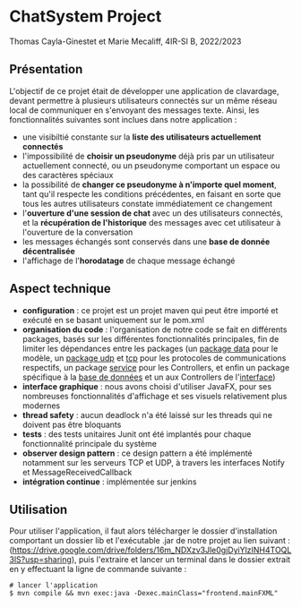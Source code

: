 # ChatSystem Project
Thomas Cayla-Ginestet et Marie Mecaliff, 4IR-SI B, 2022/2023
## Présentation
L'objectif de ce projet était de développer une application de clavardage, devant permettre à plusieurs utilisateurs connectés sur un même réseau local de communiquer en s'envoyant des messages texte. Ainsi, les fonctionnalités suivantes sont inclues dans notre application :
* une visibiltié constante sur la **liste des utilisateurs actuellement connectés** 
* l'impossibilité de **choisir un pseudonyme** déjà pris par un utilisateur actuellement connecté, ou un pseudonyme comportant un espace ou des caractères spéciaux
* la possibilité de **changer ce pseudonyme à n'importe quel moment**, tant qu'il respecte les conditions précédentes, en faisant en sorte que tous les autres utilisateurs constate immédiatement ce changement
* l'**ouverture d'une session de chat** avec un des utilisateurs connectés, et la **récupération de l'historique** des messages avec cet utilisateur à l'ouverture de la conversation
* les messages échangés sont conservés dans une **base de donnée décentralisée**
* l'affichage de l'**horodatage** de chaque message échangé
## Aspect technique
* **configuration** : ce projet est un projet maven qui peut être importé et exécuté en se basant uniquement sur le pom.xml
* **organisation du code** : l'organisation de notre code se fait en différents packages, basés sur les différentes fonctionnalités principales, fin de limiter les dépendances entre les packages (un [package data](/src/main/java/data/) pour le modèle, un [package udp](/src/main/java/udp/) et [tcp](/src/main/java/tcp/) pour les protocoles de communications respectifs, un package [service](/src/main/java/service/) pour les Controllers, et enfin un package spécifique à la [base de données](/src/main/java/bdd/) et un aux Controllers de l'[interface](/src/main/java/frontend/))
* **interface graphique** : nous avons choisi d'utiliser JavaFX, pour ses nombreuses fonctionnalités d'affichage et ses visuels relativement plus modernes 
* **thread safety** : aucun deadlock n'a été laissé sur les threads qui ne doivent pas être bloquants
* **tests** : des tests unitaires Junit ont été implantés pour chaque fonctionnalité principale du système 
* **observer design pattern** : ce design pattern a été implémenté notamment sur les serveurs TCP et UDP, à travers les interfaces Notify et MessageReceivedCallback
* **intégration continue** : implémentée sur jenkins
## Utilisation
Pour utiliser l'application, il faut alors télécharger le dossier d'installation comportant un dossier lib et l'exécutable .jar de notre projet au lien suivant : (https://drive.google.com/drive/folders/16m_NDXzv3Jle0gjDyiYlzINH4TOQL3lS?usp=sharing), puis l'extraire et lancer un terminal dans le dossier extrait en y effectuant la ligne de commande suivante :
```
# lancer l'application
$ mvn compile && mvn exec:java -Dexec.mainClass="frontend.mainFXML"
```
